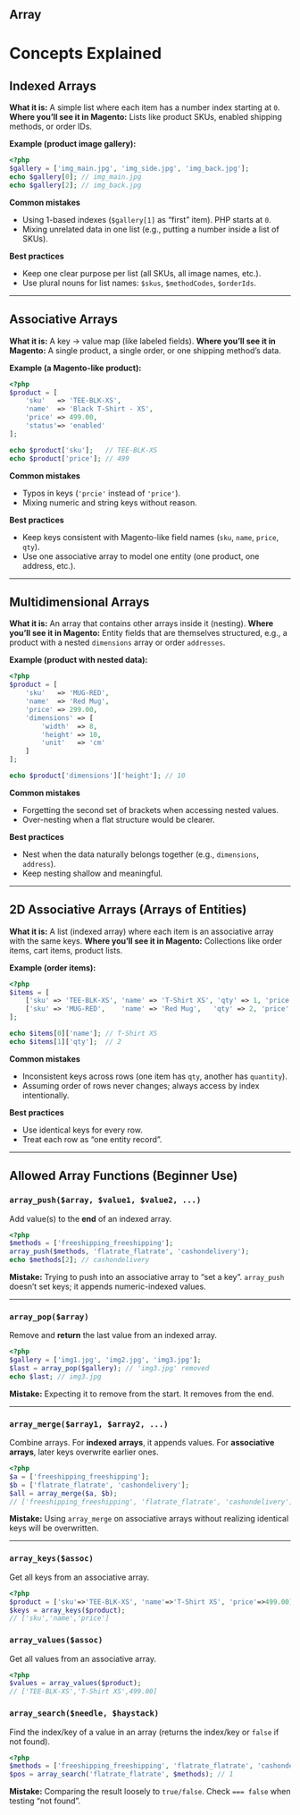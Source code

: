 ## Array

# Concepts Explained

## Indexed Arrays

**What it is:** A simple list where each item has a number index starting at `0`.
**Where you’ll see it in Magento:** Lists like product SKUs, enabled shipping methods, or order IDs.

**Example (product image gallery):**

```php
<?php
$gallery = ['img_main.jpg', 'img_side.jpg', 'img_back.jpg'];
echo $gallery[0]; // img_main.jpg
echo $gallery[2]; // img_back.jpg
```

**Common mistakes**

* Using 1-based indexes (`$gallery[1]` as “first” item). PHP starts at `0`.
* Mixing unrelated data in one list (e.g., putting a number inside a list of SKUs).

**Best practices**

* Keep one clear purpose per list (all SKUs, all image names, etc.).
* Use plural nouns for list names: `$skus`, `$methodCodes`, `$orderIds`.

---

## Associative Arrays

**What it is:** A key → value map (like labeled fields).
**Where you’ll see it in Magento:** A single product, a single order, or one shipping method’s data.

**Example (a Magento-like product):**

```php
<?php
$product = [
    'sku'   => 'TEE-BLK-XS',
    'name'  => 'Black T-Shirt - XS',
    'price' => 499.00,
    'status'=> 'enabled'
];

echo $product['sku'];   // TEE-BLK-XS
echo $product['price']; // 499
```

**Common mistakes**

* Typos in keys (`'prcie'` instead of `'price'`).
* Mixing numeric and string keys without reason.

**Best practices**

* Keep keys consistent with Magento-like field names (`sku`, `name`, `price`, `qty`).
* Use one associative array to model one entity (one product, one address, etc.).

---

## Multidimensional Arrays

**What it is:** An array that contains other arrays inside it (nesting).
**Where you’ll see it in Magento:** Entity fields that are themselves structured, e.g., a product with a nested `dimensions` array or order `addresses`.

**Example (product with nested data):**

```php
<?php
$product = [
    'sku'   => 'MUG-RED',
    'name'  => 'Red Mug',
    'price' => 299.00,
    'dimensions' => [
        'width'  => 8,
        'height' => 10,
        'unit'   => 'cm'
    ]
];

echo $product['dimensions']['height']; // 10
```

**Common mistakes**

* Forgetting the second set of brackets when accessing nested values.
* Over-nesting when a flat structure would be clearer.

**Best practices**

* Nest when the data naturally belongs together (e.g., `dimensions`, `address`).
* Keep nesting shallow and meaningful.

---

## 2D Associative Arrays (Arrays of Entities)

**What it is:** A list (indexed array) where each item is an associative array with the same keys.
**Where you’ll see it in Magento:** Collections like order items, cart items, product lists.

**Example (order items):**

```php
<?php
$items = [
    ['sku' => 'TEE-BLK-XS', 'name' => 'T-Shirt XS', 'qty' => 1, 'price' => 499.00],
    ['sku' => 'MUG-RED',    'name' => 'Red Mug',   'qty' => 2, 'price' => 299.00],
];

echo $items[0]['name']; // T-Shirt XS
echo $items[1]['qty'];  // 2
```

**Common mistakes**

* Inconsistent keys across rows (one item has `qty`, another has `quantity`).
* Assuming order of rows never changes; always access by index intentionally.

**Best practices**

* Use identical keys for every row.
* Treat each row as “one entity record”.

---

## Allowed Array Functions (Beginner Use)

### `array_push($array, $value1, $value2, ...)`

Add value(s) to the **end** of an indexed array.

```php
<?php
$methods = ['freeshipping_freeshipping'];
array_push($methods, 'flatrate_flatrate', 'cashondelivery');
echo $methods[2]; // cashondelivery
```

**Mistake:** Trying to push into an associative array to “set a key”. `array_push` doesn’t set keys; it appends numeric-indexed values.

---

### `array_pop($array)`

Remove and **return** the last value from an indexed array.

```php
<?php
$gallery = ['img1.jpg', 'img2.jpg', 'img3.jpg'];
$last = array_pop($gallery); // 'img3.jpg' removed
echo $last; // img3.jpg
```

**Mistake:** Expecting it to remove from the start. It removes from the end.

---

### `array_merge($array1, $array2, ...)`

Combine arrays. For **indexed arrays**, it appends values. For **associative arrays**, later keys overwrite earlier ones.

```php
<?php
$a = ['freeshipping_freeshipping'];
$b = ['flatrate_flatrate', 'cashondelivery'];
$all = array_merge($a, $b);
// ['freeshipping_freeshipping', 'flatrate_flatrate', 'cashondelivery']
```

**Mistake:** Using `array_merge` on associative arrays without realizing identical keys will be overwritten.

---

### `array_keys($assoc)`

Get all keys from an associative array.

```php
<?php
$product = ['sku'=>'TEE-BLK-XS', 'name'=>'T-Shirt XS', 'price'=>499.00];
$keys = array_keys($product);
// ['sku','name','price']
```

### `array_values($assoc)`

Get all values from an associative array.

```php
<?php
$values = array_values($product);
// ['TEE-BLK-XS','T-Shirt XS',499.00]
```

### `array_search($needle, $haystack)`

Find the index/key of a value in an array (returns the index/key or `false` if not found).

```php
<?php
$methods = ['freeshipping_freeshipping', 'flatrate_flatrate', 'cashondelivery'];
$pos = array_search('flatrate_flatrate', $methods); // 1
```

**Mistake:** Comparing the result loosely to `true/false`. Check `=== false` when testing “not found”.

